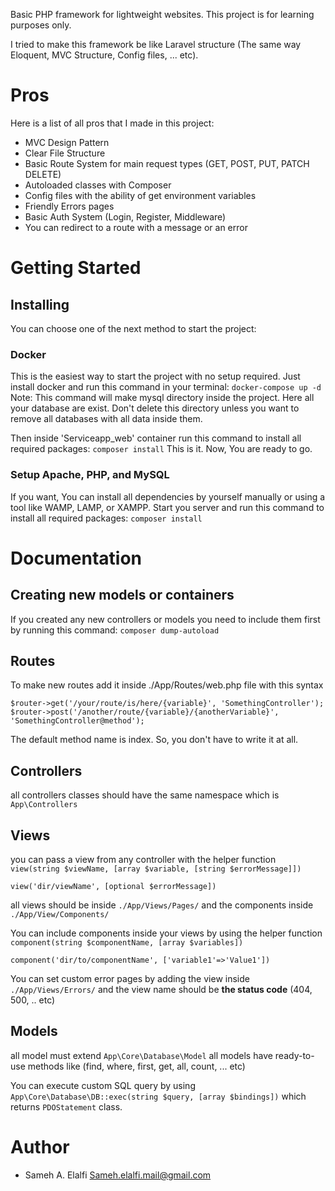 Basic PHP framework for lightweight websites. This project is for learning purposes only.

I tried to make this framework be like Laravel structure (The same way Eloquent, MVC Structure, Config files, ... etc).

# Pros

Here is a list of all pros that I made in this project:

- MVC Design Pattern
- Clear File Structure
- Basic Route System for main request types (GET, POST, PUT, PATCH DELETE)
- Autoloaded classes with Composer
- Config files with the ability of get environment variables
- Friendly Errors pages
- Basic Auth System (Login, Register, Middleware)
- You can redirect to a route with a message or an error

# Getting Started

## Installing

You can choose one of the next method to start the project:

### Docker

This is the easiest way to start the project with no setup required. Just install docker and run this command in your terminal:
`docker-compose up -d`
Note: This command will make mysql directory inside the project. Here all your database are exist. Don't delete this directory unless you want to remove all databases with all data inside them.

Then inside 'Serviceapp_web' container run this command to install all required packages:
`composer install`
This is it. Now, You are ready to go.

### Setup Apache, PHP, and MySQL

If you want, You can install all dependencies by yourself manually or using a tool like WAMP, LAMP, or XAMPP.
Start you server and run this command to install all required packages:
`composer install`

# Documentation

## Creating new models or containers

If you created any new controllers or models you need to include them first by running this command: `composer dump-autoload`

## Routes
To make new routes add it inside ./App/Routes/web.php file with this syntax

  ```
  $router->get('/your/route/is/here/{variable}', 'SomethingController');
  $router->post('/another/route/{variable}/{anotherVariable}', 'SomethingController@method');
  ```
The default method name is index. So, you don't have to write it at all.

## Controllers
all controllers classes should have the same namespace which is `App\Controllers`

## Views
you can pass a view from any controller with the helper function `view(string $viewName, [array $variable, [string $errorMessage]])`
```
view('dir/viewName', [optional $errorMessage])
```

all views should be inside `./App/Views/Pages/` and the components inside `./App/View/Components/`

You can include components inside your views by using the helper function `component(string $componentName, [array $variables])`
```
component('dir/to/componentName', ['variable1'=>'Value1'])
```

You can set custom error pages by adding the view inside `./App/Views/Errors/` and the view name should be **the status code** (404, 500, .. etc)

## Models
all model must extend `App\Core\Database\Model`
all models have ready-to-use methods like (find, where, first, get, all, count, ... etc)

You can execute custom SQL query by using `App\Core\Database\DB::exec(string $query, [array $bindings])` which returns `PDOStatement` class.

# Author

- Sameh A. Elalfi [Sameh.elalfi.mail@gmail.com](mailto:sameh.elalfi.mail@gmail.com)
